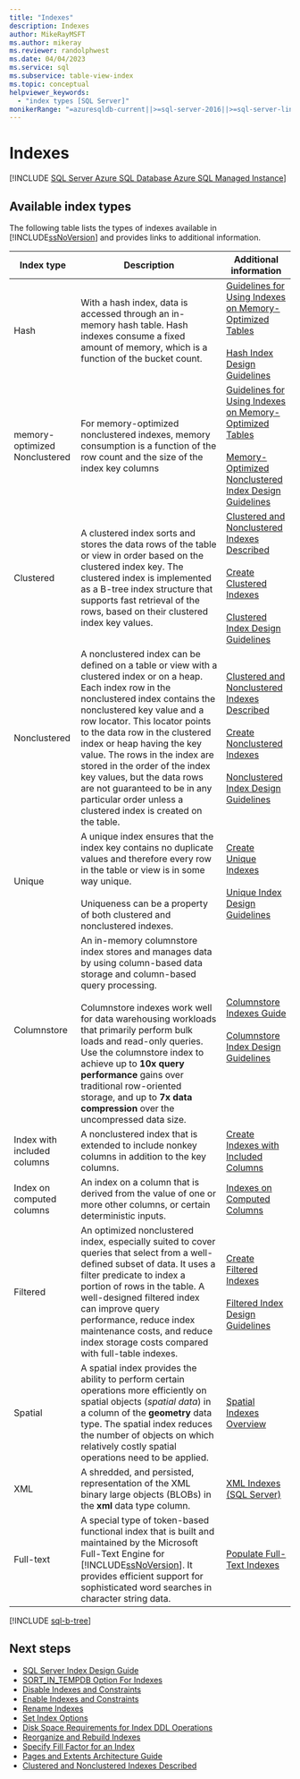 ```yaml
---
title: "Indexes"
description: Indexes
author: MikeRayMSFT
ms.author: mikeray
ms.reviewer: randolphwest
ms.date: 04/04/2023
ms.service: sql
ms.subservice: table-view-index
ms.topic: conceptual
helpviewer_keywords:
  - "index types [SQL Server]"
monikerRange: "=azuresqldb-current||>=sql-server-2016||>=sql-server-linux-2017||=azuresqldb-mi-current"
---
```

# Indexes

[!INCLUDE [SQL Server Azure SQL Database Azure SQL Managed Instance](../../includes/applies-to-version/sql-asdb-asdbmi.md)]

## Available index types

The following table lists the types of indexes available in [!INCLUDE[ssNoVersion](../../includes/ssnoversion-md.md)] and provides links to additional information.

| Index type | Description | Additional information |
| --- | --- | --- |
| Hash | With a hash index, data is accessed through an in-memory hash table. Hash indexes consume a fixed amount of memory, which is a function of the bucket count. | [Guidelines for Using Indexes on Memory-Optimized Tables](../in-memory-oltp/indexes-for-memory-optimized-tables.md)<br /><br />[Hash Index Design Guidelines](../sql-server-index-design-guide.md#hash_index) |
| memory-optimized Nonclustered | For memory-optimized nonclustered indexes, memory consumption is a function of the row count and the size of the index key columns | [Guidelines for Using Indexes on Memory-Optimized Tables](../in-memory-oltp/indexes-for-memory-optimized-tables.md)<br /><br />[Memory-Optimized Nonclustered Index Design Guidelines](../sql-server-index-design-guide.md#inmem_nonclustered_index) |
| Clustered | A clustered index sorts and stores the data rows of the table or view in order based on the clustered index key. The clustered index is implemented as a B-tree index structure that supports fast retrieval of the rows, based on their clustered index key values. | [Clustered and Nonclustered Indexes Described](../indexes/clustered-and-nonclustered-indexes-described.md)<br /><br />[Create Clustered Indexes](../indexes/create-clustered-indexes.md)<br /><br />[Clustered Index Design Guidelines](../sql-server-index-design-guide.md#Clustered) |
| Nonclustered | A nonclustered index can be defined on a table or view with a clustered index or on a heap. Each index row in the nonclustered index contains the nonclustered key value and a row locator. This locator points to the data row in the clustered index or heap having the key value. The rows in the index are stored in the order of the index key values, but the data rows are not guaranteed to be in any particular order unless a clustered index is created on the table. | [Clustered and Nonclustered Indexes Described](../indexes/clustered-and-nonclustered-indexes-described.md)<br /><br />[Create Nonclustered Indexes](../indexes/create-nonclustered-indexes.md)<br /><br />[Nonclustered Index Design Guidelines](../sql-server-index-design-guide.md#Nonclustered) |
| Unique | A unique index ensures that the index key contains no duplicate values and therefore every row in the table or view is in some way unique.<br /><br />Uniqueness can be a property of both clustered and nonclustered indexes. | [Create Unique Indexes](../indexes/create-unique-indexes.md)<br /><br />[Unique Index Design Guidelines](../sql-server-index-design-guide.md#Unique) |
| Columnstore | An in-memory columnstore index stores and manages data by using column-based data storage and column-based query processing.<br /><br />Columnstore indexes work well for data warehousing workloads that primarily perform bulk loads and read-only queries. Use the columnstore index to achieve up to **10x query performance** gains over traditional row-oriented storage, and up to **7x data compression** over the uncompressed data size. | [Columnstore Indexes Guide](../indexes/columnstore-indexes-overview.md)<br /><br />[Columnstore Index Design Guidelines](../sql-server-index-design-guide.md#columnstore_index) |
| Index with included columns | A nonclustered index that is extended to include nonkey columns in addition to the key columns. | [Create Indexes with Included Columns](../indexes/create-indexes-with-included-columns.md) |
| Index on computed columns | An index on a column that is derived from the value of one or more other columns, or certain deterministic inputs. | [Indexes on Computed Columns](../indexes/indexes-on-computed-columns.md) |
| Filtered | An optimized nonclustered index, especially suited to cover queries that select from a well-defined subset of data. It uses a filter predicate to index a portion of rows in the table. A well-designed filtered index can improve query performance, reduce index maintenance costs, and reduce index storage costs compared with full-table indexes. | [Create Filtered Indexes](../indexes/create-filtered-indexes.md)<br /><br />[Filtered Index Design Guidelines](../sql-server-index-design-guide.md#Filtered) |
| Spatial | A spatial index provides the ability to perform certain operations more efficiently on spatial objects (*spatial data*) in a column of the **geometry** data type. The spatial index reduces the number of objects on which relatively costly spatial operations need to be applied. | [Spatial Indexes Overview](../spatial/spatial-indexes-overview.md) |
| XML | A shredded, and persisted, representation of the XML binary large objects (BLOBs) in the **xml** data type column. | [XML Indexes (SQL Server)](../xml/xml-indexes-sql-server.md) |
| Full-text | A special type of token-based functional index that is built and maintained by the Microsoft Full-Text Engine for [!INCLUDE[ssNoVersion](../../includes/ssnoversion-md.md)]. It provides efficient support for sophisticated word searches in character string data. | [Populate Full-Text Indexes](../search/populate-full-text-indexes.md) |

[!INCLUDE [sql-b-tree](../../includes/sql-b-tree.md)]

## Next steps

- [SQL Server Index Design Guide](../sql-server-index-design-guide.md)
- [SORT_IN_TEMPDB Option For Indexes](../indexes/sort-in-tempdb-option-for-indexes.md)
- [Disable Indexes and Constraints](../indexes/disable-indexes-and-constraints.md)
- [Enable Indexes and Constraints](../indexes/enable-indexes-and-constraints.md)
- [Rename Indexes](../indexes/rename-indexes.md)
- [Set Index Options](../indexes/set-index-options.md)
- [Disk Space Requirements for Index DDL Operations](../indexes/disk-space-requirements-for-index-ddl-operations.md)
- [Reorganize and Rebuild Indexes](../indexes/reorganize-and-rebuild-indexes.md)
- [Specify Fill Factor for an Index](../indexes/specify-fill-factor-for-an-index.md)
- [Pages and Extents Architecture Guide](../pages-and-extents-architecture-guide.md)
- [Clustered and Nonclustered Indexes Described](../indexes/clustered-and-nonclustered-indexes-described.md)
